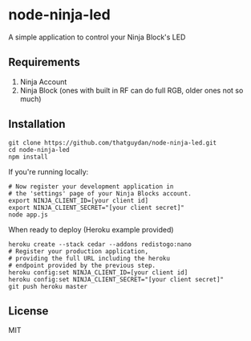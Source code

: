 node-ninja-led
================

A simple application to control your Ninja Block's LED

## Requirements
1. Ninja Account
2. Ninja Block (ones with built in RF can do full RGB, older ones not so much)

## Installation
```
git clone https://github.com/thatguydan/node-ninja-led.git
cd node-ninja-led
npm install
```

If you're running locally:
```
# Now register your development application in 
# the 'settings' page of your Ninja Blocks account.
export NINJA_CLIENT_ID=[your client id]
export NINJA_CLIENT_SECRET="[your client secret]"
node app.js
```

When ready to deploy (Heroku example provided)

```
heroku create --stack cedar --addons redistogo:nano
# Register your production application, 
# providing the full URL including the heroku 
# endpoint provided by the previous step.
heroku config:set NINJA_CLIENT_ID=[your client id]
heroku config:set NINJA_CLIENT_SECRET="[your client secret]"
git push heroku master
```



## License
MIT